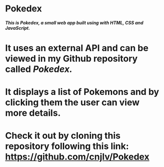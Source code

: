 # Pokedex
##### This is Pokedex, a small web app built using with **HTML, CSS and JavaScript.**
# It uses an external API and can be viewed in my Github repository called *Pokedex.*
# It displays a list of Pokemons and by clicking them the user can view more details.
# Check it out by cloning this repository following this link: https://github.com/cnjlv/Pokedex 